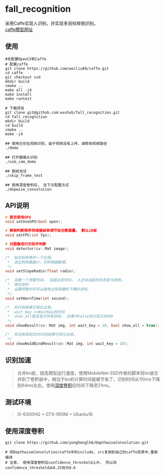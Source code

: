 # fall_recognition  
采用Caffe实现人识别，并实现多目标摔倒识别。  
[caffe模型网址](https://github.com/weiliu89/caffe/tree/ssd)  

## 使用
```shell
#先配置OpenCV和Caffe
# 配置caffe
git clone https://github.com/weiliu89/caffe.git
cd caffe
git checkout ssd
mkdir build
cmake ..
make all -j4
make install
make runtest

# 下载项目
git clone git@github.com:wxxhub/fall_recognition.git
cd fall_recognition
mkdir build
cd build
cmake ..
make -j4

## 使用已存在视频识别，由于视频没有上传，请修改视频路径
./demo

## 打开摄像头识别
./usb_cam_demo

## 跳帧测试
./skip_frame_test

## 使用深度卷积后， 在下方配置方式
./depwise_convolution
```

## API说明
```cpp
# 是否使用GPU
void setUseGPU(bool open);

# 摔倒判断程序将根据帧率调节拟合数据量， 默认10帧
void setFPS(int fps);

# 对图像进行识别并判断
void detector(cv::Mat image);

/*  拟合斜率乘的一个比例。
 *  该比例系数越小，对摔倒越敏感。
 */
void setSlopeRadio(float radio);

/*  设置一个预警时间， 当超出该时间， 人还未站起则状态变为摔倒。
 *  单位是秒
 *  设置预警时间可以避免出现弯腰和下蹲的误判。
 */
void setWarnTime(int second);

/*  将识别结果可视化出来。
 *  wait_key cvWaitKey的时间
 *  show_all是否显示所有目标， 如果为False则只显示目标0
 */
void showResult(cv::Mat img, int wait_key = 10, bool show_all = true);

/*  将没有绑定ID的识别结果可视化出来。
 */
void showNoIdBindResult(cv::Mat img, int wait_key = 10);
```

## 识别加速
> 合并bn层，提高模型运行速度，使用MobileNet-SSD作者的脚本将bn层合并到了卷积层中，相当于bn的计算时间就被节省了，识别时间从110ms下降到64ms左右。使用[深度卷积](#使用深度卷积)后时间下降至21ms。

## 测试环境
> i5-6300HQ + GTX-950M + Ubantu16 

## 使用深度卷积
```shell
git clone https://github.com/yonghenglh6/DepthwiseConvolution.git

# 将DepthwiseConvolution/caffe中的include, src复制到自己的caffe目录中,重新编译
# 注意， 使用深度卷积后confidence_threshold上升， 所以将confidence_threshold从0.25改为0.6
```